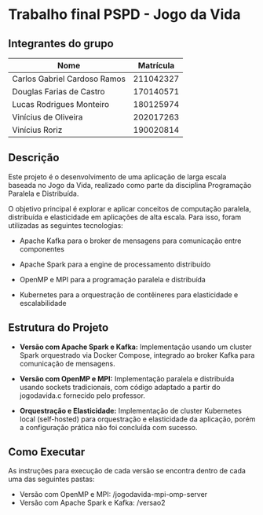 # **Trabalho final PSPD - Jogo da Vida**

## **Integrantes do grupo**

| **Nome** | **Matrícula** |
| --- | --- |
| Carlos Gabriel Cardoso Ramos | 211042327 |
| Douglas Farias de Castro | 170140571 | 
| Lucas Rodrigues Monteiro | 180125974 | 
| Vinícius de Oliveira | 202017263 | 
| Vinícius Roriz | 190020814 |

## **Descrição**

Este projeto é o desenvolvimento de uma aplicação de larga escala baseada no Jogo da Vida, realizado como parte da disciplina Programação Paralela e Distribuída.

O objetivo principal é explorar e aplicar conceitos de computação paralela, distribuída e elasticidade em aplicações de alta escala. Para isso, foram utilizadas as seguintes tecnologias:

* Apache Kafka para o broker de mensagens para comunicação entre componentes

* Apache Spark para a engine de processamento distribuído

* OpenMP e MPI para a programação paralela e distribuída

* Kubernetes para a orquestração de contêineres para elasticidade e escalabilidade

## **Estrutura do Projeto**

* **Versão com Apache Spark e Kafka:**
Implementação usando um cluster Spark orquestrado via Docker Compose, integrado ao broker Kafka para comunicação de mensagens.

* **Versão com OpenMP e MPI:**
Implementação paralela e distribuída usando sockets tradicionais, com código adaptado a partir do jogodavida.c fornecido pelo professor.

* **Orquestração e Elasticidade:** Implementação de cluster Kubernetes local (self-hosted) para orquestração e elasticidade da aplicação, porém a configuração prática não foi concluída com sucesso.

## **Como Executar**

As instruções para execução de cada versão se encontra dentro de cada uma das seguintes pastas:

* Versão com OpenMP e MPI: /jogodavida-mpi-omp-server
* Versão com Apache Spark e Kafka: /versao2
